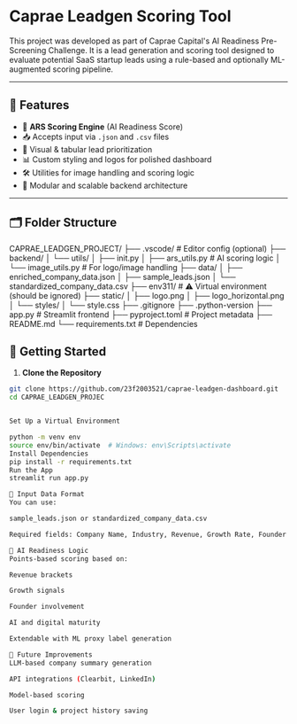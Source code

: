 # Caprae Leadgen Scoring Tool

This project was developed as part of Caprae Capital's AI Readiness Pre-Screening Challenge. It is a lead generation and scoring tool designed to evaluate potential SaaS startup leads using a rule-based and optionally ML-augmented scoring pipeline.

---

## 🔧 Features

- 🧠 **ARS Scoring Engine** (AI Readiness Score)
- 📥 Accepts input via `.json` and `.csv` files
- 🎯 Visual & tabular lead prioritization
- 📊 Custom styling and logos for polished dashboard
- 🛠️ Utilities for image handling and scoring logic
- 📂 Modular and scalable backend architecture

---

## 🗂️ Folder Structure

CAPRAE_LEADGEN_PROJECT/
├── .vscode/ # Editor config (optional)
├── backend/
│ └── utils/
│ ├── init.py
│ ├── ars_utils.py # AI scoring logic
│ └── image_utils.py # For logo/image handling
├── data/
│ ├── enriched_company_data.json
│ ├── sample_leads.json
│ └── standardized_company_data.csv
├── env311/ # ⚠️ Virtual environment (should be ignored)
├── static/
│ ├── logo.png
│ ├── logo_horizontal.png
│ └── styles/
│ └── style.css
├── .gitignore
├── .python-version
├── app.py # Streamlit frontend
├── pyproject.toml # Project metadata
├── README.md
└── requirements.txt # Dependencies

## 🚀 Getting Started

1. **Clone the Repository**  
```bash
git clone https://github.com/23f2003521/caprae-leadgen-dashboard.git
cd CAPRAE_LEADGEN_PROJEC


Set Up a Virtual Environment

python -m venv env
source env/bin/activate  # Windows: env\Scripts\activate
Install Dependencies
pip install -r requirements.txt
Run the App
streamlit run app.py

📂 Input Data Format
You can use:

sample_leads.json or standardized_company_data.csv

Required fields: Company Name, Industry, Revenue, Growth Rate, Founder Involved, AI Readiness, etc.

🧠 AI Readiness Logic
Points-based scoring based on:

Revenue brackets

Growth signals

Founder involvement

AI and digital maturity

Extendable with ML proxy label generation

📌 Future Improvements
LLM-based company summary generation

API integrations (Clearbit, LinkedIn)

Model-based scoring

User login & project history saving
